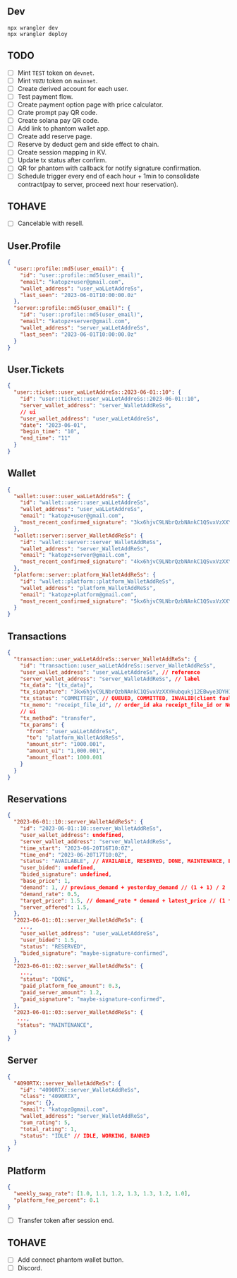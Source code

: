 ## Dev

```
npx wrangler dev
npx wrangler deploy
```

## TODO

- [ ] Mint `TEST` token on `devnet`.
- [ ] Mint `YUZU` token on `mainnet`.
- [ ] Create derived account for each user.
- [ ] Test payment flow.
- [ ] Create payment option page with price calculator.
- [ ] Crate prompt pay QR code.
- [ ] Create solana pay QR code.
- [ ] Add link to phantom wallet app.
- [ ] Create add reserve page.
- [ ] Reserve by deduct gem and side effect to chain.
- [ ] Create session mapping in KV.
- [ ] Update tx status after confirm.
- [ ] QR for phantom with callback for notify signature confirmation.
- [ ] Schedule trigger every end of each hour + 1min to consolidate contract(pay to server, proceed next hour reservation).

## TOHAVE

- [ ] Cancelable with resell.

## User.Profile

```json
{
  "user::profile::md5(user_email)": {
    "id": "user::profile::md5(user_email)",
    "email": "katopz+user@gmail.com",
    "wallet_address": "user_waLLetAddreSs",
    "last_seen": "2023-06-01T10:00:00.0z"
  },
  "server::profile::md5(user_email)": {
    "id": "user::profile::md5(user_email)",
    "email": "katopz+server@gmail.com",
    "wallet_address": "server_waLLetAddreSs",
    "last_seen": "2023-06-01T10:00:00.0z"
  }
}
```

## User.Tickets

```json
{
  "user::ticket::user_waLLetAddreSs::2023-06-01::10": {
    "id": "user::ticket::user_waLLetAddreSs::2023-06-01::10",
    "server_wallet_address": "server_WalletAddReSs",
    // ui
    "user_wallet_address": "user_waLLetAddreSs",
    "date": "2023-06-01",
    "begin_time": "10",
    "end_time": "11"
  }
}
```

## Wallet

```json
{
  "wallet::user::user_waLLetAddreSs": {
    "id": "wallet::user::user_waLLetAddreSs",
    "wallet_address": "user_waLLetAddreSs",
    "email": "katopz+user@gmail.com",
    "most_recent_confirmed_signature": "3kx6hjvC9LNbrQzbNAnkC1QSvxVzXXYHubqukj12EBwye3DYH1hJSSMsMj8Yg6dcysnR6B6MfPYPWTZiCTCRz84E"
  },
  "wallet::server::server_WalletAddReSs": {
    "id": "wallet::server::server_WalletAddReSs",
    "wallet_address": "server_WalletAddReSs",
    "email": "katopz+server@gmail.com",
    "most_recent_confirmed_signature": "4kx6hjvC9LNbrQzbNAnkC1QSvxVzXXYHubqukj12EBwye3DYH1hJSSMsMj8Yg6dcysnR6B6MfPYPWTZiCTCRz84E"
  },
  "platform::server::platform_WalletAddReSs": {
    "id": "wallet::platform::platform_WalletAddReSs",
    "wallet_address": "platform_WalletAddReSs",
    "email": "katopz+platform@gmail.com",
    "most_recent_confirmed_signature": "5kx6hjvC9LNbrQzbNAnkC1QSvxVzXXYHubqukj12EBwye3DYH1hJSSMsMj8Yg6dcysnR6B6MfPYPWTZiCTCRz84E"
  }
}
```

## Transactions

```json
{
  "transaction::user_waLLetAddreSs::server_WalletAddReSs": {
    "id": "transaction::user_waLLetAddreSs::server_WalletAddReSs",
    "user_wallet_address": "user_waLLetAddreSs", // reference
    "server_wallet_address": "server_WalletAddReSs", // label
    "tx_data": "{tx_data}",
    "tx_signature": "3kx6hjvC9LNbrQzbNAnkC1QSvxVzXXYHubqukj12EBwye3DYH1hJSSMsMj8Yg6dcysnR6B6MfPYPWTZiCTCRz84E",
    "tx_status": "COMMITTED", // QUEUED, COMMITTED, INVALID(client fault), FAILED(server fault), CONFIRMED
    "tx_memo": "receipt_file_id", // order_id aka receipt_file_id or None.
    // ui
    "tx_method": "transfer",
    "tx_params": {
      "from": "user_waLLetAddreSs",
      "to": "platform_WalletAddReSs",
      "amount_str": "1000.001",
      "amount_ui": "1,000.001",
      "amount_float": 1000.001
    }
  }
}
```

## Reservations

```json
{
  "2023-06-01::10::server_WalletAddReSs": {
    "id": "2023-06-01::10::server_WalletAddReSs",
    "user_wallet_address": undefined,
    "server_wallet_address": "server_WalletAddReSs",
    "time_start": "2023-06-20T16T10:0Z",
    "time_end": "2023-06-20T17T10:0Z",
    "status": "AVAILABLE", // AVAILABLE, RESERVED, DONE, MAINTENANCE, BANNED, RESELL
    "user_bided": undefined,
    "bided_signature": undefined,
    "base_price": 1,
    "demand": 1, // previous_demand + yesterday_demand // (1 + 1) / 2
    "demand_rate": 0.5,
    "target_price": 1.5, // demand_rate * demand + latest_price // (1 * 0.5) * 1
    "server_offered": 1.5,
  },
  "2023-06-01::01::server_WalletAddReSs": {
    ...,
    "user_wallet_address": "user_waLLetAddreSs",
    "user_bided": 1.5,
    "status": "RESERVED",
    "bided_signature": "maybe-signature-confirmed",
  },
  "2023-06-01::02::server_WalletAddReSs": {
    ...,
    "status": "DONE",
    "paid_platform_fee_amount": 0.3,
    "paid_server_amount": 1.2,
    "paid_signature": "maybe-signature-confirmed",
  },
  "2023-06-01::03::server_WalletAddReSs": {
   ...,
   "status": "MAINTENANCE",
  }
}
```

## Server

```json
{
  "4090RTX::server_WalletAddReSs": {
    "id": "4090RTX::server_WalletAddReSs",
    "class": "4090RTX",
    "spec": {},
    "email": "katopz@gmail.com",
    "wallet_address": "server_WalletAddReSs",
    "sum_rating": 5,
    "total_rating": 1,
    "status": "IDLE" // IDLE, WORKING, BANNED
  }
}
```

## Platform

```json
{
  "weekly_swap_rate": [1.0, 1.1, 1.2, 1.3, 1.3, 1.2, 1.0],
  "platform_fee_percent": 0.1
}
```

- [ ] Transfer token after session end.

## TOHAVE

- [ ] Add connect phantom wallet button.
- [ ] Discord.
